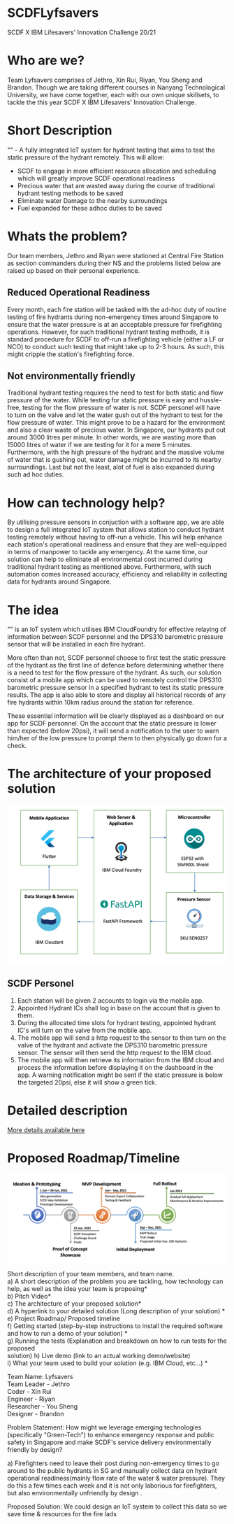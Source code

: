 # SCDFLyfsavers
SCDF X IBM Lifesavers' Innovation Challenge 20/21 

# Who are we?
 
Team Lyfsavers comprises of Jethro, Xin Rui, Riyan, You Sheng and Brandon. Though we are taking different courses in Nanyang Technological University, we have come together, each with our own unique skillsets, to tackle the this year SCDF X IBM Lifesavers' Innovation Challenge.

# Short Description

"" - A fully integrated IoT system for hydrant testing that aims to test the static pressure of the hydrant remotely. This will allow:

- SCDF to engage in more efficient resource allocation and scheduling which will greatly improve SCDF operational readiness<br>
- Precious water that are wasted away during the course of traditional hydrant testing methods to be saved <br>
- Eliminate water Damage to the nearby surroundings
- Fuel expanded for these adhoc duties to be saved

# Whats the problem?

Our team members, Jethro and Riyan were stationed at Central Fire Station as section commanders during their NS and the problems listed below are raised up based on their personal experience.

## Reduced Operational Readiness
Every month, each fire station will be tasked with the ad-hoc duty of routine testing of fire hydrants during non-emergency times around Singapore to ensure that the water pressure is at an acceptable pressure for firefighting operations. However, for such traditional hydrant testing methods, it is standard procedure for SCDF to off-run a firefighting vehicle (either a LF or NCO) to conduct such testing that might take up to 2-3 hours. As such, this might cripple the station's firefighting force.

## Not environmentally friendly
Traditional hydrant testing requires the need to test for both static and flow pressure of the water. While testing for static pressure is easy and hussle-free, testing for the flow pressure of water is not. SCDF personel will have to turn on the valve and let the water gush out of the hydrant to test for the flow pressure of water. This might prove to be a hazard for the environment and also a clear waste of precious water. In Singapore, our hydrants put out around 3000 litres per minute. In other words, we are wasting more than 15000 litres of water if we are testing for it for a mere 5 minutes. Furthermore, with the high pressure of the hydrant and the massive volume of water that is gushing out, water damage might be incurred to its nearby surroundings.
Last but not the least, alot of fuel is also expanded during such ad hoc duties. 

# How can technology help? 

By utilising pressure sensors in conjuction with a software app, we are able to design a full integrated IoT system that allows station to conduct hydrant testing remotely without having to off-run a vehicle. This will help enhance each station's operational readiness and ensure that they are well-equipped in terms of manpower to tackle any emergency. At the same time, our solution can help to eliminate all environmental cost incurred during traditional hydrant testing as mentioned above. Furthermore, with such automation comes increased accuracy, efficiency and reliability in collecting data for hydrants around Singapore.

# The idea

"" is an IoT system which utilises IBM CloudFoundry for effective relaying of information between SCDF personnel and the DPS310 barometric pressure sensor that will be installed in each fire hydrant.

More often than not, SCDF personnel choose to first test the static pressure of the hydrant as the first line of defence before determining whether there is a need to test for the flow pressure of the hydrant. As such, our solution consist of a mobile app which can be used to remotely control the DPS310 barometric pressure sensor in a specified hydrant to test its static pressure results. The app is also able to store and display all historical records of any fire hydrants within 10km radius around the station for reference.

These essential information will be clearly displayed as a dashboard on our app for SCDF personnel. On the account that the static pressure is lower than expected (below 20psi), it will send a notification to the user to warn him/her of the low pressure to prompt them to then physically go down for a check.

# The architecture of your proposed solution

![architecture](/assets/architecture.png)

## SCDF Personel
1. Each station will be given 2 accounts to login via the mobile app.
2. Appointed Hydrant ICs shall log in base on the account that is given to them. 
3. During the allocated time slots for hydrant testing, appointed hydrant IC's will turn on the valve from the mobile app. 
4. The mobile app will send a http request to the sensor to then turn on the valve of the hydrant and activate the DPS310 barometric pressure sensor. The sensor will then send the http request to the IBM cloud.
5. The mobile app will then retrieve its information from the IBM cloud and process the information before displaying it on the dashboard in the app. A warning notification might be sent if the static pressure is below the targeted 20psi, else it will show a green tick. 

# Detailed description

[More details available here](https://github.com/JethroPhuah/SCDFLyfsavers/tree/main/Detailed%20Description)

# Proposed Roadmap/Timeline

![roadmap](/assets/proposed_timeline.png)


Short description of your team members, and team name.<br>
a) A short description of the problem you are tackling, how technology can help, as
well as the idea your team is proposing* <br>
b) Pitch Video* <br>
c) The architecture of your proposed solution* <br>
d) A hyperlink to your detailed solution (Long description of your solution) * <br>
e) Project Roadmap/ Proposed timeline <br>
f) Getting started (step-by-step instructions to install the required software and how to
run a demo of your solution) * <br>
g) Running the tests (Explanation and breakdown on how to run tests for the proposed <br>
solution)
h) Live demo (link to an actual working demo/website) <br>
i) What your team used to build your solution (e.g. IBM Cloud, etc...) * <br>

Team Name: Lyfsavers<br>
Team Leader - Jethro<br>
Coder - Xin Rui<br>
Engineer - Riyan<br>
Researcher - You Sheng<br>
Designer - Brandon

Problem Statement: How might we leverage emerging technologies (specifically "Green-Tech") to enhance emergency response and public safety in Singapore and make SCDF's service delivery environmentally friendly by design?

a) Firefighters need to leave their post during non-emergency times to go around to the public hydrants in SG and manually collect data on hydrant operational readiness(mainly flow rate of the water & water pressure). They do this a few times each week and it is not only laborious for firefighters, but also environmentally unfriendly by design . 

Proposed Solution: We could design an IoT system to collect this data so we save time & resources for the fire lads
